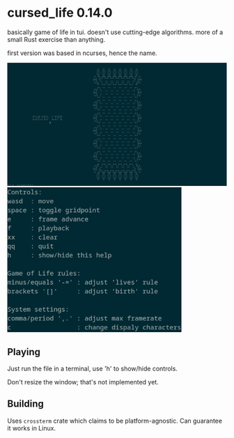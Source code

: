 # cursed_life 0.14.0
basically game of life in tui. doesn't use cutting-edge algorithms. more of a small Rust exercise than anything.

first version was based in ncurses, hence the name.

<img width=720 src="./thick_screenshot.png" />
<img width=400 src="./controls.png" />

## Playing
Just run the file in a terminal, use 'h' to show/hide controls.

Don't resize the window; that's not implemented yet.

## Building
Uses `crossterm` crate which claims to be platform-agnostic. Can guarantee it works in Linux.
